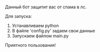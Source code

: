 Данный бот защитит вас от спама в лс.


Для запуска:
1. Устанавливаем python
2. В файле 'config.py' задаем свои данные
3. Запускаем файлом main.py

Приятного пользования!